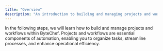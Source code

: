 ```yaml
---
title: "Overview"
description: "An introduction to building and managing projects and workflows in ByteChef."
---
```


In the following steps, we will learn how to build and manage projects and workflows within ByteChef. Projects and
workflows are essential components of automation, enabling you to organize tasks, streamline processes, and enhance
operational efficiency.

